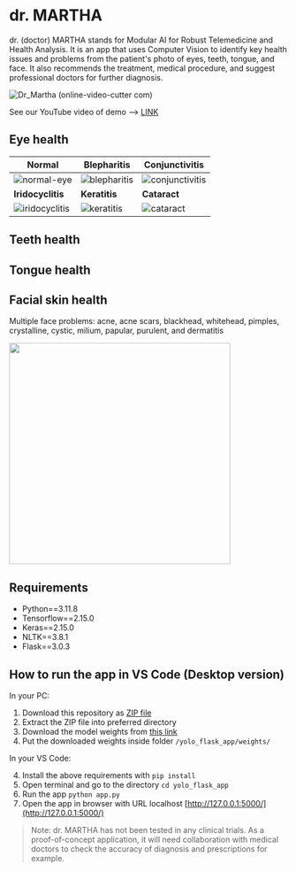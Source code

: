 # dr. MARTHA
dr. (doctor) MARTHA stands for Modular AI for Robust Telemedicine and Health Analysis. It is an app that uses Computer Vision to identify key health issues and problems from the patient's photo of eyes, teeth, tongue, and face. It also recommends the treatment, medical procedure, and suggest professional doctors for further diagnosis.

![Dr_Martha (online-video-cutter com)](https://github.com/yohanesnuwara/dr_martha/assets/51282928/35e0a5d9-24e1-443f-badc-2e1f33c46d9e)

See our YouTube video of demo --> [LINK]()

## Eye health

|Normal|Blepharitis|Conjunctivitis|
|---|---|---|
|![normal-eye](https://github.com/yohanesnuwara/dr_martha/assets/51282928/a02ecbcf-ce4b-4c30-8642-d6607ffba0dd)|![blepharitis](https://github.com/yohanesnuwara/dr_martha/assets/51282928/cb4f498a-846b-44f6-b6be-4f25b25c67c0)|![conjunctivitis](https://github.com/yohanesnuwara/dr_martha/assets/51282928/63117643-a093-48fc-a17a-0d20698b1f51)|
| **Iridocyclitis** | **Keratitis** | **Cataract** |
|![iridocyclitis](https://github.com/yohanesnuwara/dr_martha/assets/51282928/9df25768-5b03-4b2b-b96f-62bcd723ac85)|![keratitis](https://github.com/yohanesnuwara/dr_martha/assets/51282928/6517e017-0c76-4d93-94d4-976d3322eebe)|![cataract](https://github.com/yohanesnuwara/dr_martha/assets/51282928/60ae29a0-88b7-44e4-8a23-bd548a4337d5)|


## Teeth health

## Tongue health

## Facial skin health

Multiple face problems: acne, acne scars, blackhead, whitehead, pimples, crystalline, cystic, milium, papular, purulent, and dermatitis

<img src="https://github.com/yohanesnuwara/dr_martha/assets/51282928/1a2538f6-bc46-419b-b170-13b39cce2cf3" width="400">

## Requirements
* Python==3.11.8
* Tensorflow==2.15.0
* Keras==2.15.0
* NLTK==3.8.1
* Flask==3.0.3

## How to run the app in VS Code (Desktop version)

In your PC:

1. Download this repository as [ZIP file](https://github.com/yohanesnuwara/dr_martha/archive/refs/heads/main.zip)
2. Extract the ZIP file into preferred directory
3. Download the model weights from [this link](https://zenodo.org/api/records/11402284/files-archive)
4. Put the downloaded weights inside folder ```/yolo_flask_app/weights/```

In your VS Code:

4. Install the above requirements with ```pip install```
5. Open terminal and go to the directory ```cd yolo_flask_app```
6. Run the app ```python app.py```
7. Open the app in browser with URL localhost [http://127.0.0.1:5000/](http://127.0.0.1:5000/)

> Note: dr. MARTHA has not been tested in any clinical trials. As a proof-of-concept application, it will need collaboration with medical doctors to check the accuracy of diagnosis and prescriptions for example.
